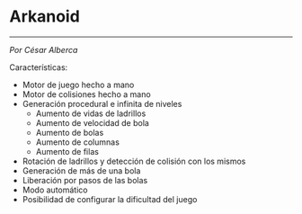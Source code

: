 # Arkanoid
---
_Por César Alberca_

Características:
* Motor de juego hecho a mano
* Motor de colisiones hecho a mano
* Generación procedural e infinita de niveles
    * Aumento de vidas de ladrillos
    * Aumento de velocidad de bola
    * Aumento de bolas
    * Aumento de columnas
    * Aumento de filas
* Rotación de ladrillos y detección de colisión con los mismos
* Generación de más de una bola
* Liberación por pasos de las bolas
* Modo automático
* Posibilidad de configurar la dificultad del juego
